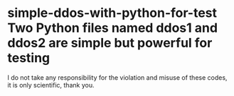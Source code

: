 # simple-ddos-with-python-for-test Two Python files named ddos1 and ddos2 are simple but powerful for testing
I do not take any responsibility for the violation and misuse of these codes, it is only scientific, thank you.
